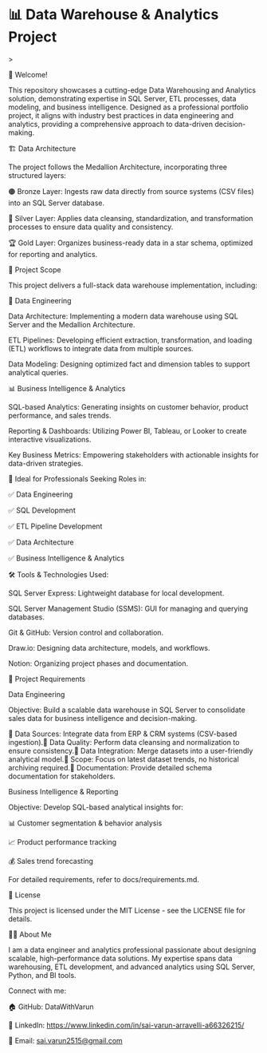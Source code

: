 <h1>📊 Data Warehouse & Analytics Project</h1>>

🚀 Welcome!

This repository showcases a cutting-edge Data Warehousing and Analytics solution, demonstrating expertise in SQL Server, ETL processes, data modeling, and business intelligence. Designed as a professional portfolio project, it aligns with industry best practices in data engineering and analytics, providing a comprehensive approach to data-driven decision-making.

🏗️ Data Architecture

The project follows the Medallion Architecture, incorporating three structured layers:

🟤 Bronze Layer: Ingests raw data directly from source systems (CSV files) into an SQL Server database.

🔄 Silver Layer: Applies data cleansing, standardization, and transformation processes to ensure data quality and consistency.

🏆 Gold Layer: Organizes business-ready data in a star schema, optimized for reporting and analytics.

📖 Project Scope

This project delivers a full-stack data warehouse implementation, including:

📂 Data Engineering

Data Architecture: Implementing a modern data warehouse using SQL Server and the Medallion Architecture.

ETL Pipelines: Developing efficient extraction, transformation, and loading (ETL) workflows to integrate data from multiple sources.

Data Modeling: Designing optimized fact and dimension tables to support analytical queries.

📊 Business Intelligence & Analytics

SQL-based Analytics: Generating insights on customer behavior, product performance, and sales trends.

Reporting & Dashboards: Utilizing Power BI, Tableau, or Looker to create interactive visualizations.

Key Business Metrics: Empowering stakeholders with actionable insights for data-driven strategies.

🎯 Ideal for Professionals Seeking Roles in:

✅ Data Engineering

✅ SQL Development

✅ ETL Pipeline Development

✅ Data Architecture

✅ Business Intelligence & Analytics

🛠️ Tools & Technologies Used:

SQL Server Express: Lightweight database for local development.

SQL Server Management Studio (SSMS): GUI for managing and querying databases.

Git & GitHub: Version control and collaboration.

Draw.io: Designing data architecture, models, and workflows.

Notion: Organizing project phases and documentation.

📌 Project Requirements

Data Engineering

Objective: Build a scalable data warehouse in SQL Server to consolidate sales data for business intelligence and decision-making.

🔹 Data Sources: Integrate data from ERP & CRM systems (CSV-based ingestion).🔹 Data Quality: Perform data cleansing and normalization to ensure consistency.🔹 Data Integration: Merge datasets into a user-friendly analytical model.🔹 Scope: Focus on latest dataset trends, no historical archiving required.🔹 Documentation: Provide detailed schema documentation for stakeholders.

Business Intelligence & Reporting

Objective: Develop SQL-based analytical insights for:

📊 Customer segmentation & behavior analysis

📈 Product performance tracking

💰 Sales trend forecasting

For detailed requirements, refer to docs/requirements.md.

📜 License

This project is licensed under the MIT License - see the LICENSE file for details.

👨‍💻 About Me

I am a data engineer and analytics professional passionate about designing scalable, high-performance data solutions. My expertise spans data warehousing, ETL development, and advanced analytics using SQL Server, Python, and BI tools.

Connect with me:

🏠 GitHub: DataWithVarun

💼 LinkedIn: https://www.linkedin.com/in/sai-varun-arravelli-a66326215/

📧 Email: sai.varun2515@gmail.com
